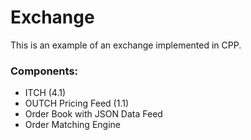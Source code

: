 # Exchange
This is an example of an exchange implemented in CPP.

### Components:
- ITCH (4.1)
- OUTCH Pricing Feed (1.1)
- Order Book with JSON Data Feed
- Order Matching Engine


